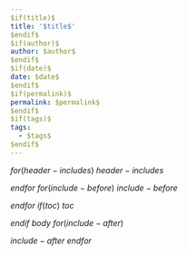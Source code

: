 ```yaml
---
$if(title)$
title: '$title$'
$endif$
$if(author)$
author: $author$
$endif$
$if(date)$
date: $date$
$endif$
$if(permalink)$
permalink: $permalink$
$endif$
$if(tags)$
tags: 
  - $tags$
$endif$
---
```


$for(header-includes)$
$header-includes$

$endfor$
$for(include-before)$
$include-before$

$endfor$
$if(toc)$
$toc$

$endif$
$body$
$for(include-after)$

$include-after$
$endfor$
